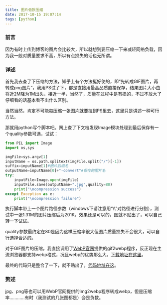 ```yaml
---
title: 图片低损压缩
date: 2017-10-15 19:07:14
tags: [python]
---
```

### 前言
因为有时上传到博客的图片会比较大，所以就想到要压缩一下来减轻网络负载，因为我一般对质量要求不高，所以有点损失的话也无所谓。
<!--more-->
### 详述
首先我去查了下压缩的方法，知乎上有个方法挺好使的，即“先转成GIF图片，再转成png图片”，我用PS试了下，都是直接用最高品质直接保存，结果图片大小由将近2M降为1M出头，接近一半，当然了，质量在过程中是有损的，不过不放大了仔细看的话基本看不出什么区别。

当然当然，肯定不可能每压缩一张图片就要拉到PS里去，这里只是讲述一种可行方法。

那就用python写个脚本吧。网上查了下文档发现Image模块处理到最后保存有一个quality参数可选，试试：

```python
from PIL import Image
import os,sys

imgFile=sys.argv[1]
inputName = os.path.splitext(imgFile.split("/")[-1])
suffix=inputName[1]#图片后缀名
outputName=inputName[0]+"-convert"#保存的图片名
try:
	inputFile=Image.open(imgFile)
	inputFile.save(outputName+".jpg",quality=80)
	print("\ncompression success")
except Exception as e:
	print("\ncompression failure")
```
执行脚本带上一个图片路径参数（windows下请注意用“\\\”对路径进行分割），测试中一张1.31M的图片压缩后为201K，效果还是可以的，图就不贴出了，可以自己转一下试试。

quality参数最终定在80是因为这样压缩率很大但图片质量损失不会很大，可以自行选择合适的。

对于GIF图片的压缩，我直接调用了[WebP官网](https://developers.google.com/speed/webp/docs/gif2webp)提供的gif2webp程序，反正现在主流浏览器都支持webp格式，况且webp的优势那么大。[下载地址在这里](https://storage.googleapis.com/downloads.webmproject.org/releases/webp/index.html)。


最终的代码只是整合了一下，就不贴出了，[代码地址在这](https://github.com/VanjayDo/scripts/blob/master/imgCompress.py)。


### 赘述
jpg、png等也可以用WebP官网提供的img2webp程序转成webp，但是压缩率…………有时（我测试的几张图都是）会是负数。